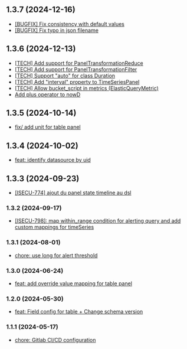 ## 1.3.7 (2024-12-16)
- [[BUGFIX] Fix consistency with default values](dev/nexus/ccma/tools/grafana-dsl@378794e6683286071028699f4f0591a3d95beefb)
- [[BUGFIX] Fix typo in json filename](dev/nexus/ccma/tools/grafana-dsl@e90bcc6356c8ae025d3da07dbf69d465262405a9)
## 1.3.6 (2024-12-13)
- [[TECH] Add support for PanelTransformationReduce](dev/nexus/ccma/tools/grafana-dsl@b6230b4fa5aa4d30e1bfe28f88322dbe9e31c82b)
- [[TECH] Add support for PanelTransformationFilter](dev/nexus/ccma/tools/grafana-dsl@84a0d1e231775e154794f6a30e0f5077acc40677)
- [[TECH] Support "auto" for class Duration](dev/nexus/ccma/tools/grafana-dsl@c55939246d0e1864f3bedbc0322c2ae9d8544fd2)
- [[TECH] Add "interval" property to TimeSeriesPanel](dev/nexus/ccma/tools/grafana-dsl@66f365490e40124ef925b77c808bf981a3ef191a)
- [[TECH] Allow bucket_script in metrics (ElasticQueryMetric)](dev/nexus/ccma/tools/grafana-dsl@2b928ff56a3ae926049767340059e62bf0ccc751)
- [Add plus operator to nowD](dev/nexus/ccma/tools/grafana-dsl@74c9b09e06046d011e9313d31ed613722b54f815)
## 1.3.5 (2024-10-14)
- [fix/ add unit for table panel](dev/nexus/ccma/tools/grafana-dsl@6a932ba517c39332d0ba1ec4ddd7b187788ea83f)
## 1.3.4 (2024-10-02)
- [feat: identify datasource by uid](dev/nexus/ccma/tools/grafana-dsl@29b8e7adace8e60da33b27557262b39239012b23)
## 1.3.3 (2024-09-23)
- [[ISECU-774] ajout du panel state timeline au dsl](dev/nexus/ccma/tools/grafana-dsl@d9b3a1385955d881f39adaa5ffe4a4a06188c764)
### 1.3.2 (2024-09-17)
- [[ISECU-798]: map within_range condition for alerting query and add custom mappings for timeSeries](dev/nexus/ccma/tools/grafana-dsl@07280376e102b58926d4094942fbc14f8d4d35e4)
### 1.3.1 (2024-08-01)
- [chore: use long for alert threshold](dev/nexus/ccma/tools/grafana-dsl@bf04df1a7a458b27a82b4b635e35b4913b15cc77)
### 1.3.0 (2024-06-24)
- [feat: add override value mapping for table panel](dev/nexus/ccma/tools/grafana-dsl@89fdd6859ceaacdb96ea34d731fc940a4708217d)
### 1.2.0 (2024-05-30)
- [feat: Field config for table + Change schema version](dev/nexus/ccma/tools/grafana-dsl@1219738331712710c10ff7616ee4fbbd1361a79a)
### 1.1.1 (2024-05-17)
- [chore: Gitlab CI/CD configuration ](dev/nexus/ccma/tools/grafana-dsl@b3dca1f7c4991e5487c08202abfaee5c0901a5b3)
